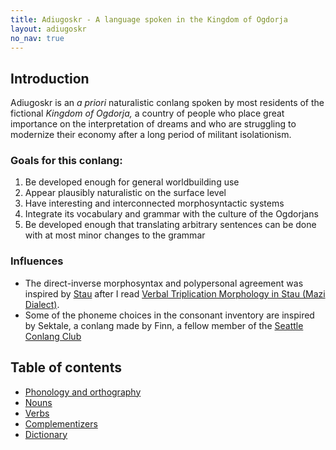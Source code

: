 ```yaml
---
title: Adiugoskr - A language spoken in the Kingdom of Ogdorja
layout: adiugoskr
no_nav: true
---
```

## Introduction
Adiugoskr is an *a priori* naturalistic conlang spoken by most residents of the fictional *Kingdom of Ogdorja,* a country of people who place great importance on the interpretation of dreams and who are struggling to modernize their economy after a long period of militant isolationism.

### Goals for this conlang:
1. Be developed enough for general worldbuilding use
2. Appear plausibly naturalistic on the surface level
3. Have interesting and interconnected morphosyntactic systems
4. Integrate its vocabulary and grammar with the culture of the Ogdorjans
5. Be developed enough that translating arbitrary sentences can be done with at most minor changes to the grammar

### Influences
* The direct-inverse morphosyntax and polypersonal agreement was inspired by [Stau](https://en.wikipedia.org/wiki/Horpa_language) after I read [Verbal Triplication Morphology in Stau (Mazi Dialect)](https://onlinelibrary.wiley.com/doi/abs/10.1111/1467-968X.12083).
* Some of the phoneme choices in the consonant inventory are inspired by Sektale, a conlang made by Finn, a fellow member of the [Seattle Conlang Club](https://conlang.club)

## Table of contents
* [Phonology and orthography](/adiugoskr/phonology)
* [Nouns](/adiugoskr/nouns)
* [Verbs](/adiugoskr/verbs)
* [Complementizers](/adiugoskr/complementizers)
* [Dictionary](/adiugoskr/dictionary)